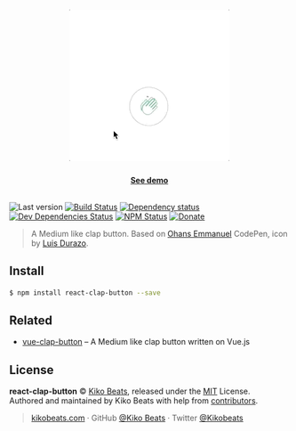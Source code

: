 <h5 align="center"><img src="demo.gif" /></h5>

<p align="center">
  <b><a align="center" href="https://react-clap-button.netlify.com/">See demo</a></b>
  </br>
  </br>
</p>


![Last version](https://img.shields.io/github/tag/Kikobeats/react-clap-button.svg?style=flat-square)
[![Build Status](https://img.shields.io/travis/Kikobeats/react-clap-button/master.svg?style=flat-square)](https://travis-ci.org/Kikobeats/react-clap-button)
[![Dependency status](https://img.shields.io/david/Kikobeats/react-clap-button.svg?style=flat-square)](https://david-dm.org/Kikobeats/react-clap-button)
[![Dev Dependencies Status](https://img.shields.io/david/dev/Kikobeats/react-clap-button.svg?style=flat-square)](https://david-dm.org/Kikobeats/react-clap-button#info=devDependencies)
[![NPM Status](https://img.shields.io/npm/dm/react-clap-button.svg?style=flat-square)](https://www.npmjs.org/package/react-clap-button)
[![Donate](https://img.shields.io/badge/donate-paypal-blue.svg?style=flat-square)](https://paypal.me/Kikobeats)

> A Medium like clap button. Based on [Ohans Emmanuel](https://codepen.io/ohansemmanuel/full/zEJpYy/) CodePen, icon by [Luis Durazo](https://thenounproject.com/luisdurazo/).

## Install

```bash
$ npm install react-clap-button --save
```

## Related

- [vue-clap-button](https://github.com/AJLoveChina/vue-clap-button) – A Medium like clap button written on Vue.js

## License

**react-clap-button** © [Kiko Beats](https://kikobeats.com), released under the [MIT](https://github.com/Kikobeats/react-clap-button/blob/master/LICENSE.md) License.<br>
Authored and maintained by Kiko Beats with help from [contributors](https://github.com/Kikobeats/react-clap-button/contributors).

> [kikobeats.com](https://kikobeats.com) · GitHub [@Kiko Beats](https://github.com/Kikobeats) · Twitter [@Kikobeats](https://twitter.com/Kikobeats)
